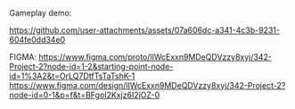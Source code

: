 Gameplay demo:



https://github.com/user-attachments/assets/07a606dc-a341-4c3b-9231-604fe0dd34e0

FIGMA:
https://www.figma.com/proto/lIWcExxn9MDeQDVzzy8xyj/342-Project-2?node-id=1-2&starting-point-node-id=1%3A2&t=OrLQ7DtfTsTaTshK-1
https://www.figma.com/design/lIWcExxn9MDeQDVzzy8xyj/342-Project-2?node-id=0-1&p=f&t=BFgoI2Kxjz6I2jOZ-0
